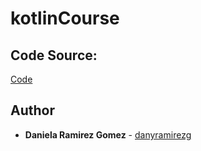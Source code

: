 # kotlinCourse

## Code Source:
[Code](https://github.com/danyramirezg/kotlinCourse/tree/main/app/src/main/java)

## Author
* **Daniela Ramirez Gomez** - [danyramirezg](https://github.com/danyramirezg)
